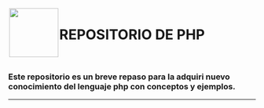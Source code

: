 <img src="https://github.com/Brayan-Hc11/devicon/blob/master/icons/php/php-plain.svg" style="width: 100px; height: 100px; margin: 2px;" align="left" >

<h1> REPOSITORIO DE PHP </h1> <br>

### Este repositorio es un breve repaso para la adquiri nuevo conocimiento del lenguaje php con conceptos y ejemplos.

***
